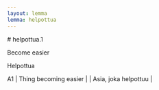 ```yaml
---
layout: lemma
lemma: helpottua
---
```


<div class="sense">
# <span class="sensename">helpottua.1</span>

<span class="description">Become easier</span>

<span class="description">Helpottua</span>

A1 | Thing becoming easier |   | Asia, joka helpottuu |  

</div>

